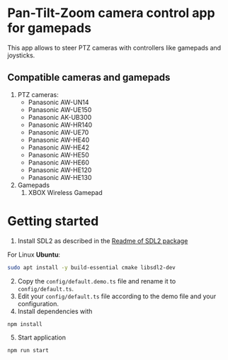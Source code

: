# Pan-Tilt-Zoom camera control app for gamepads
This app allows to steer PTZ cameras with controllers like gamepads and joysticks.

## Compatible cameras and gamepads
1. PTZ cameras:
   - Panasonic AW-UN14
   - Panasonic AW-UE150
   - Panasonic AK-UB300
   - Panasonic AW-HR140
   - Panasonic AW-UE70
   - Panasonic AW-HE40
   - Panasonic AW-HE42
   - Panasonic AW-HE50
   - Panasonic AW-HE60
   - Panasonic AW-HE120
   - Panasonic AW-HE130
2. Gamepads
   1. XBOX Wireless Gamepad

# Getting started
1. Install SDL2 as described in the [Readme of SDL2 package](https://github.com/IBM/sdl2-gamecontroller)

For Linux **Ubuntu**:

```sh
sudo apt install -y build-essential cmake libsdl2-dev
```

2. Copy the `config/default.demo.ts` file and rename it to `config/default.ts`.
3. Edit your `config/default.ts` file according to the demo file and your configuration.
4. Install dependencies with
```
npm install
```  
5. Start application
```
npm run start
```
